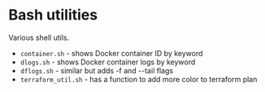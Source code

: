 # Bash utilities

Various shell utils.

- `container.sh` - shows Docker container ID by keyword
- `dlogs.sh` - shows Docker container logs by keyword
- `dflogs.sh` - similar but adds -f and --tail flags
- `terraform_util.sh` - has a function to add more color to terraform plan
